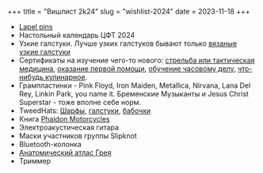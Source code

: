 +++
title = "Вишлист 2k24"
slug = "wishlist-2024"
date = 2023-11-18
+++

* [Lapel pins](https://friendfunction.ru/shop/znachki-tatu-patchi/)
* Настольный календарь ЦФТ 2024
* Узкие галстуки. Лучше узких галстуков бывают только [вязаные узкие галстуки](https://shop.bowandtie.ru/galstuki/stil-galstukov/vyazanye-galstuki/)
* Сертификаты на изучение чего-то нового: [стрельба или тактическая медицина](http://risk-training.pro/calendar), [оказание первой помощи](https://www.redcross.ru/activity/first_aid/), [обучение часовому делу](https://watchschool.ru/), [что-нибудь кулинарное](https://novikovschool.com/school/direction/online).
* Грампластинки - Pink Floyd, Iron Maiden, Metallica, Nirvana, Lana Del Rey, Linkin Park, you name it. Бременские Музыканты и Jesus Christ Superstar - тоже вполне себе норм. 
* TweedHats: [Шарфы](https://tweedhat.ru/cat/scarves), [галстуки](https://tweedhat.ru/cat/accessories), [бабочки](https://tweedhat.ru/cat/accessories)
* Книга [Phaidon Motorcycles](https://www.ozon.ru/product/the-motorcycle-design-art-desire-falco-charles-1207050116)
* Электроакустическая гитара
* Маски участников группы Slipknot
* Bluetooth-колонка
* [Анатомический атлас Грея](https://www.ozon.ru/product/atlas-anatomii-greya-uchebnoe-posobie-russkiy-angliyskiy-latinskiy-richard-l-dreyk-857892580)
* Триммер 
